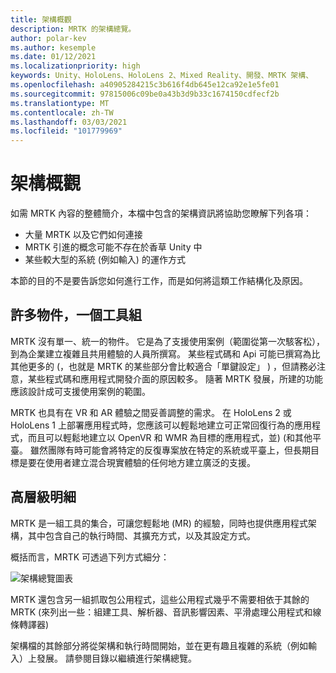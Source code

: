 ```yaml
---
title: 架構概觀
description: MRTK 的架構總覽。
author: polar-kev
ms.author: kesemple
ms.date: 01/12/2021
ms.localizationpriority: high
keywords: Unity、HoloLens、HoloLens 2、Mixed Reality、開發、MRTK 架構、
ms.openlocfilehash: a40905284215c3b616f4db645e12ca92e1e5fe01
ms.sourcegitcommit: 97815006c09be0a43b3d9b33c1674150cdfecf2b
ms.translationtype: MT
ms.contentlocale: zh-TW
ms.lasthandoff: 03/03/2021
ms.locfileid: "101779969"
---
```

# <a name="architecture-overview"></a>架構概觀

如需 MRTK 內容的整體簡介，本檔中包含的架構資訊將協助您瞭解下列各項：

- 大量 MRTK 以及它們如何連接
- MRTK 引進的概念可能不存在於香草 Unity 中
- 某些較大型的系統 (例如輸入) 的運作方式

本節的目的不是要告訴您如何進行工作，而是如何將這類工作結構化及原因。

## <a name="many-audiences-one-toolkit"></a>許多物件，一個工具組

MRTK 沒有單一、統一的物件。 它是為了支援使用案例（範圍從第一次駭客松），到為企業建立複雜且共用體驗的人員所撰寫。 某些程式碼和 Api 可能已撰寫為比其他更多的 (，也就是 MRTK 的某些部分會比較適合「單鍵設定」 ) ，但請務必注意，某些程式碼和應用程式開發介面的原因較多。 隨著 MRTK 發展，所建的功能應該設計成可支援使用案例的範圍。

MRTK 也具有在 VR 和 AR 體驗之間妥善調整的需求。 在 HoloLens 2 或 HoloLens 1 上部署應用程式時，您應該可以輕鬆地建立可正常回復行為的應用程式，而且可以輕鬆地建立以 OpenVR 和 WMR 為目標的應用程式，並)  (和其他平臺。 雖然團隊有時可能會將特定的反復專案放在特定的系統或平臺上，但長期目標是要在使用者建立混合現實體驗的任何地方建立廣泛的支援。

## <a name="high-level-breakdown"></a>高層級明細

MRTK 是一組工具的集合，可讓您輕鬆地 (MR) 的經驗，同時也提供應用程式架構，其中包含自己的執行時間、其擴充方式，以及其設定方式。

概括而言，MRTK 可透過下列方式細分：

![架構總覽圖表](../features/images/architecture/MRTK_Architecture.png)

MRTK 還包含另一組抓取包公用程式，這些公用程式幾乎不需要相依于其餘的 MRTK (來列出一些：組建工具、解析器、音訊影響因素、平滑處理公用程式和線條轉譯器) 

架構檔的其餘部分將從架構和執行時間開始，並在更有趣且複雜的系統（例如輸入）上發展。 請參閱目錄以繼續進行架構總覽。
